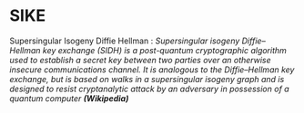 # SIKE
Supersingular Isogeny Diffie Hellman :
*Supersingular isogeny Diffie–Hellman key exchange (SIDH) is a post-quantum cryptographic algorithm used to establish a secret key between two parties over an otherwise insecure communications channel. It is analogous to the Diffie–Hellman key exchange, but is based on walks in a supersingular isogeny graph and is designed to resist cryptanalytic attack by an adversary in possession of a quantum computer*  ***(Wikipedia)***
